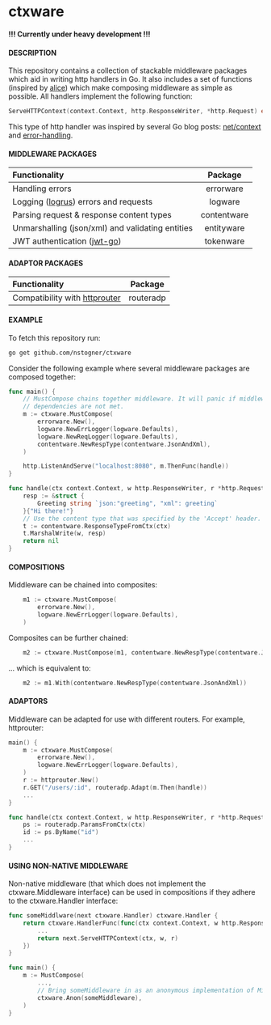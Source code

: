 # ctxware
**!!! Currently under heavy development !!!**

#### DESCRIPTION
This repository contains a collection of stackable middleware packages which aid in writing http handlers in Go. It also includes a set of functions (inspired by [alice](https://github.com/justinas/alice)) which make composing middleware as simple as possible. All handlers implement the following function:
```Go
ServeHTTPContext(context.Context, http.ResponseWriter, *http.Request) error
```
This type of http handler was inspired by several Go blog posts: [net/context](https://blog.golang.org/context) and [error-handling](https://blog.golang.org/error-handling-and-go).

#### MIDDLEWARE PACKAGES
| Functionality | Package |
|:--------------|:-------:|
| Handling errors | errorware |
| Logging ([logrus](https://github.com/Sirupsen/logrus)) errors and requests | logware |
| Parsing request & response content types | contentware |
| Unmarshalling (json/xml) and validating entities | entityware |
| JWT authentication ([jwt-go](https://github.com/dgrijalva/jwt-go)) | tokenware |

#### ADAPTOR PACKAGES
| Functionality | Package |
|:--------------|:-------:|
| Compatibility with [httprouter](https://github.com/julienschmidt/httprouter) | routeradp |

#### EXAMPLE
To fetch this repository run:
```sh
go get github.com/nstogner/ctxware
```
Consider the following example where several middleware packages are composed together:
```go
func main() {
    // MustCompose chains together middleware. It will panic if middleware
    // dependencies are not met.
    m := ctxware.MustCompose(
        errorware.New(),
        logware.NewErrLogger(logware.Defaults),
        logware.NewReqLogger(logware.Defaults),
        contentware.NewRespType(contentware.JsonAndXml),
    )

    http.ListenAndServe("localhost:8080", m.ThenFunc(handle))
}

func handle(ctx context.Context, w http.ResponseWriter, r *http.Request) error {
    resp := &struct {
        Greeting string `json:"greeting", "xml": greeting`
    }{"Hi there!"}
    // Use the content type that was specified by the 'Accept' header.
    t := contentware.ResponseTypeFromCtx(ctx)
    t.MarshalWrite(w, resp)
    return nil
}
```

#### COMPOSITIONS
Middleware can be chained into composites:
```go
    m1 := ctxware.MustCompose(
        errorware.New(),
        logware.NewErrLogger(logware.Defaults),
    )
```
Composites can be further chained:
```go
    m2 := ctxware.MustCompose(m1, contentware.NewRespType(contentware.JsonAndXml))
```
... which is equivalent to:
```go
    m2 := m1.With(contentware.NewRespType(contentware.JsonAndXml))
```

#### ADAPTORS
Middleware can be adapted for use with different routers. For example, httprouter:
```go
main() {
    m := ctxware.MustCompose(
        errorware.New(),
        logware.NewErrLogger(logware.Defaults),
    )
    r := httprouter.New()
    r.GET("/users/:id", routeradp.Adapt(m.Then(handle))
    ...
}

func handle(ctx context.Context, w http.ResponseWriter, r *http.Request) error {
    ps := routeradp.ParamsFromCtx(ctx)
    id := ps.ByName("id")
    ...
}
```
#### USING NON-NATIVE MIDDLEWARE
Non-native middleware (that which does not implement the ctxware.Middleware interface) can be used in compositions if they adhere to the ctxware.Handler interface:
```go
func someMiddlware(next ctxware.Handler) ctxware.Handler {
    return ctxware.HandlerFunc(func(ctx context.Context, w http.ResponseWriter, r *http.Request) error {
        ...
        return next.ServeHTTPContext(ctx, w, r)
    })
}

func main() {
    m := MustCompose(
        ...,
        // Bring someMiddleware in as an anonymous implementation of Middleware (no dependencies).
        ctxware.Anon(someMiddleware),
    )
}
```

